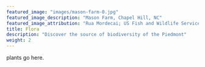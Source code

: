```yaml
---
featured_image: "images/mason-farm-0.jpg"
featured_image_description: "Mason Farm, Chapel Hill, NC"
featured_image_attribution: "Rua Mordecai; US Fish and Wildlife Service"
title: Flora 
description: "Discover the source of biodiversity of the Piedmont"
weight: 2
---
```


plants go here.

